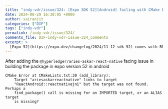 ```yaml
---
title: "indy-vdr/issue/324: [Expo SDK 52][Android] failing with CMake Error at CMakeLists.txt:30 (add_library):"
date: 2024-08-29 16:38:05 +0000
author: sairanjit
categories: ["DIF"]
tags: ["indy-vdr"]
permalink: /indy-vdr/issue/324/
comments_file: DIF-indy-vdr-issue-324_comments
excerpt: >
  [Expo 52](https://expo.dev/changelog/2024/11-12-sdk-52) comes with RN 0.76 where a whole new architecture is being enabled by default. So, I believe askar and/or the wrapper will need some tweak
---
```

After adding the `@hyperledger/aries-askar-react-native` facing issue in building the package in expo version 52 in android 

```
CMake Error at CMakeLists.txt:30 (add_library):
    Target "ariesaskarreactnative" links to target
    "ReactAndroid::reactnativejni" but the target was not found.  Perhaps a
    find_package() call is missing for an IMPORTED target, or an ALIAS target
    is missing?
```